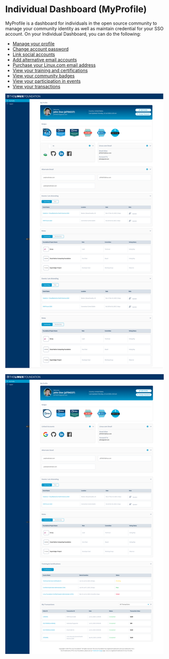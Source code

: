 # Individual Dashboard \(MyProfile\)

MyProfile is a dashboard for individuals in the open source community to manage your community identity as well as maintain credential for your SSO account. On your Individual Dashboard, you can do the following:

* [Manage your profile](managing-your-profile.md)
* [Change account password](changing-account-password.md)
* [Link social accounts](linking-social-accounts/)
* [Add alternative email accounts](adding-alternative-emails.md)
* [Purchase your Linux.com email address](purchasing-linux-email.md)
* [View your training and certifications ](viewing-training-and-certifications.md)
* [View your community badges](viewing-certification-badges.md)
* [View your participation in events](viewing-the-events.md)  
* [View your transactions](viewing-the-transactions.md)

![](../.gitbook/assets/_myprofile.png)

![](../.gitbook/assets/indiv_profile.png)

